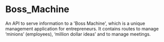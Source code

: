 # Boss_Machine
An API to serve information to a 'Boss Machine', which is a unique management application for entrepreneurs. It contains routes to manage ‘minions’ (employees), ‘million dollar ideas’ and to manage meetings.
